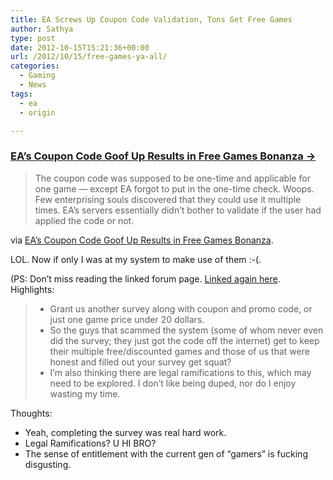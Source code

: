 ```yaml
---
title: EA Screws Up Coupon Code Validation, Tons Get Free Games
author: Sathya
type: post
date: 2012-10-15T15:21:36+00:00
url: /2012/10/15/free-games-ya-all/
categories:
  - Gaming
  - News
tags:
  - ea
  - origin

---
```

### <a href="https://techie-buzz.com/gaming/ea-origin-coupon-free-games.html" target="_blank">EA’s Coupon Code Goof Up Results in Free Games Bonanza &#8594; </a>

> The coupon code was supposed to be one-time and applicable for one game — except EA forgot to put in the one-time check. Woops. Few enterprising souls discovered that they could use it multiple times. EA’s servers essentially didn’t bother to validate if the user had applied the code or not.

via [EA&#8217;s Coupon Code Goof Up Results in Free Games Bonanza][1].

LOL. Now if only I was at my system to make use of them :-(.

(PS: Don&#8217;t miss reading the linked forum page. [Linked again here][2]. Highlights:

>   * Grant us another survey along with coupon and promo code, or just one game price under 20 dollars.
>   * So the guys that scammed the system (some of whom never even did the survey; they just got the code off the internet) get to keep their multiple free/discounted games and those of us that were honest and filled out your survey get squat?
>   * I&#8217;m also thinking there are legal ramifications to this, which may need to be explored. I don&#8217;t like being duped, nor do I enjoy wasting my time.

Thoughts:

  * Yeah, completing the survey was real hard work.
  * Legal Ramifications? U HI BRO?
  * The sense of entitlement with the current gen of &#8220;gamers&#8221; is fucking disgusting.

&nbsp;

&nbsp;

 [1]: https://techie-buzz.com/gaming/ea-origin-coupon-free-games.html
 [2]: https://forum.ea.com/eaforum/posts/list/45/9040620.page#25421061